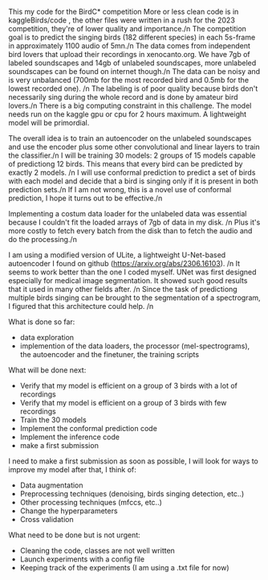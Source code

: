 This my code for the BirdC* competition
More or less clean code is in kaggleBirds/code , the other files were written in a rush for the 2023 competition, they're of lower quality and importance./n
The competition goal is to predict the singing birds (182 different species) in each 5s-frame in approximately 1100 audio of 5mn./n
The data comes from independent bird lovers that upload their recordings in xenocanto.org. We have 7gb of labeled soundscapes and 14gb of unlabeled soundscapes, more unlabeled soundscapes can be found on internet though./n
The data can be noisy and is very unbalanced (700mb for the most recorded bird and 0.5mb for the lowest recorded one). /n
The labeling is of poor quality because birds don't necessarily sing during the whole record and is done by amateur bird lovers./n
There is a big computing constraint in this challenge. The model needs run on the kaggle gpu or cpu for 2 hours maximum. A lightweight model will be primordial.

The overall idea is to train an autoencoder on the unlabeled soundscapes and use the encoder plus some other convolutional and linear layers to train the classifier./n
I will be training 30 models: 2 groups of 15 models capable of predictiong 12 birds. This means that every bird can be predicted by exactly 2 models. /n
I will use conformal prediction to predict a set of birds with each model and decide that a bird is singing only if it is present in both prediction sets./n
If I am not wrong, this is a novel use of conformal prediction, I hope it turns out to be effective./n

Implementing a costum data loader for the unlabeled data was essential because I couldn't fit the loaded arrays of 7gb of data in my disk. /n
Plus it's more costly to fetch every batch from the disk than to fetch the audio and do the processing./n

I am using a modified version of ULite, a lightweight U-Net-based autoencoder I found on github (https://arxiv.org/abs/2306.16103). /n
It seems to work better than the one I coded myself.
UNet was first designed especially for medical image segmentation. It showed such good results that it used in many other fields after. /n
Since the task of predictiong multiple birds singing can be brought to the segmentation of a spectrogram, I figured that this architecture could help. /n


What is done so far:
  - data exploration
  - implemention of the data loaders, the processor (mel-spectrograms), the autoencoder and the finetuner, the training scripts

What will be done next:
  - Verify that my model is efficient on a group of 3 birds with a lot of recordings 
  - Verify that my model is efficient on a group of 3 birds with few recordings
  - Train the 30 models
  - Implement the conformal prediction code
  - Implement the inference code
  - make a first submission

I need to make a first submission as soon as possible, I will look for ways to improve my model after that, I think of:
  - Data augmentation
  - Preprocessing techniques (denoising, birds singing detection, etc..)
  - Other processing techniques (mfccs, etc..)
  - Change the hyperparameters
  - Cross validation

What need to be done but is not urgent:
  - Cleaning the code, classes are not well written
  - Launch experiments with a config file
  - Keeping track of the experiments (I am using a .txt file for now)
